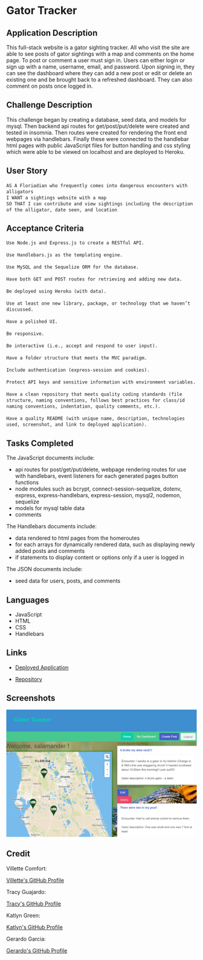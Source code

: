 # Gator Tracker

## Application Description
This full-stack website is a gator sighting tracker. All who visit the site are able to see posts of gator sightings with a map and comments on the home page. To post or comment a user must sign in. Users can either login or sign up with a name, username, email, and password. Upon signing in, they can see the dashboard where they can add a new post or edit or delete an existing one and be brought back to a refreshed dashboard. They can also comment on posts once logged in. 

## Challenge Description
This challenge began by creating a database, seed data, and models for mysql. Then backend api routes for get/post/put/delete were created and tested in insomnia. Then routes were created for rendering the front end webpages via handlebars. Finally these were connected to the handlebar html pages with public JavaScript files for button handling and css styling which were able to be viewed on localhost and are deployed to Heroku. 

## User Story

```
AS A Floriadian who frequently comes into dangerous encounters with alligators
I WANT a sightings website with a map
SO THAT I can contribute and view sightings including the description of the alligator, date seen, and location
```

## Acceptance Criteria

```
Use Node.js and Express.js to create a RESTful API.

Use Handlebars.js as the templating engine.

Use MySQL and the Sequelize ORM for the database.

Have both GET and POST routes for retrieving and adding new data.

Be deployed using Heroku (with data).

Use at least one new library, package, or technology that we haven’t discussed.

Have a polished UI.

Be responsive.

Be interactive (i.e., accept and respond to user input).

Have a folder structure that meets the MVC paradigm.

Include authentication (express-session and cookies).

Protect API keys and sensitive information with environment variables.

Have a clean repository that meets quality coding standards (file structure, naming conventions, follows best practices for class/id naming conventions, indentation, quality comments, etc.).

Have a quality README (with unique name, description, technologies used, screenshot, and link to deployed application).

```

## Tasks Completed
The JavaScript documents include:
* api routes for post/get/put/delete, webpage rendering routes for use with handlebars, event listeners for each generated pages button functions
* node modules such as bcrypt, connect-session-sequelize, dotenv, express, express-handlebars, express-session, mysql2, nodemon, sequelize
* models for mysql table data
* comments

The Handlebars documents include:
* data rendered to html pages from the homeroutes
* for each arrays for dynamically rendered data, such as displaying newly added posts and comments
* if statements to display content or options only if a user is logged in

The JSON documents include:
* seed data for users, posts, and comments


## Languages
- JavaScript
- HTML
- CSS
- Handlebars


## Links
* [Deployed Application](https://gator-tracker-app.herokuapp.com/)

* [Repository](https://github.com/villettec/Project-2)

## Screenshots
![image](./assets/images/readme-screenshot.png)

## Credit
Villette Comfort: 

[Villette's GitHub Profile](https://github.com/villettec)

Tracy Guajardo: 

[Tracy's GitHub Profile](https://github.com/tracyroseguajardo)

Katlyn Green: 

[Katlyn's GitHub Profile](https://github.com/batgal)

Gerardo Garcia: 

[Gerardo's GitHub Profile](https://github.com/1ggarcia101)